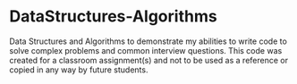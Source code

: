 # DataStructures-Algorithms
Data Structures and Algorithms to demonstrate my abilities to write code to solve complex problems and common interview questions. This code was created for a classroom assignment(s) and not to be used as a reference or copied in any way by future students.
